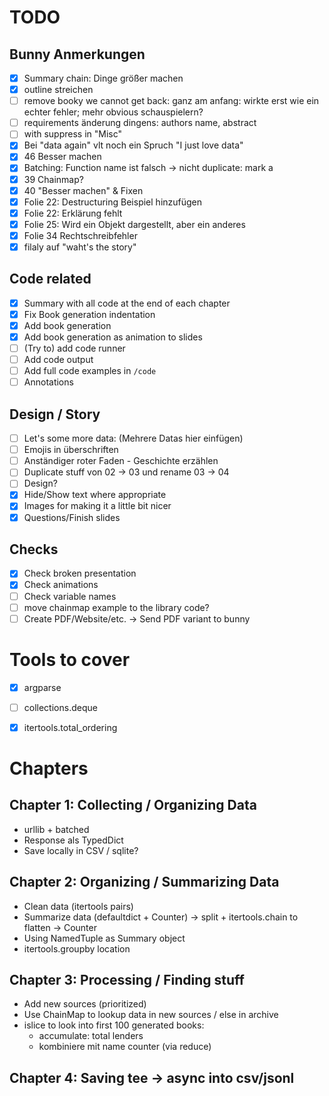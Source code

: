 # TODO

## Bunny Anmerkungen

- [x] Summary chain: Dinge größer machen
- [x] outline streichen
- [ ] remove booky we cannot get back: ganz am anfang: wirkte erst wie ein echter fehler; mehr obvious schauspielern?
- [ ] requirements änderung dingens: authors name, abstract 
- [ ] with suppress in "Misc"
- [x] Bei "data again" vlt noch ein Spruch "I just love data"
- [x] 46 Besser machen
- [x] Batching: Function name ist falsch -> nicht duplicate: mark a
- [x] 39 Chainmap?
- [x] 40 "Besser machen" & Fixen
- [x] Folie 22: Destructuring Beispiel hinzufügen
- [x] Folie 22: Erklärung fehlt
- [x] Folie 25: Wird ein Objekt dargestellt, aber ein anderes
- [x] Folie 34 Rechtschreibfehler
- [x] filaly auf "waht's the story"

## Code related

- [x] Summary with all code at the end of each chapter
- [x] Fix Book generation indentation
- [x] Add book generation
- [x] Add book generation as animation to slides
- [ ] (Try to) add code runner
- [ ] Add code output
- [ ] Add full code examples in `/code`
- [ ] Annotations

## Design / Story
- [ ] Let's some more data: (Mehrere Datas hier einfügen)
- [ ] Emojis in überschriften
- [ ] Anständiger roter Faden - Geschichte erzählen
- [ ] Duplicate stuff von 02 -> 03 und rename 03 -> 04
- [ ] Design?
- [x] Hide/Show text where appropriate
- [x] Images for making it a little bit nicer
- [x] Questions/Finish slides

## Checks
- [x] Check broken presentation
- [x] Check animations
- [ ] Check variable names
- [ ] move chainmap example to the library code?
- [ ] Create PDF/Website/etc. -> Send PDF variant to bunny

# Tools to cover
- [x] argparse
- [ ] collections.deque
- [x] itertools.total_ordering


# Chapters

## Chapter 1: Collecting / Organizing Data
- urllib + batched
- Response als TypedDict
- Save locally in CSV / sqlite?

## Chapter 2: Organizing / Summarizing Data
- Clean data (itertools pairs)
- Summarize data (defaultdict + Counter)
    -> split + itertools.chain to flatten
    -> Counter
- Using NamedTuple as Summary object
- itertools.groupby location

## Chapter 3: Processing / Finding stuff
- Add new sources (prioritized)
- Use ChainMap to lookup data in new sources / else in archive
- islice to look into first 100 generated books:
    - accumulate: total lenders
    - kombiniere mit name counter (via reduce)

## Chapter 4: Saving tee -> async into csv/jsonl



